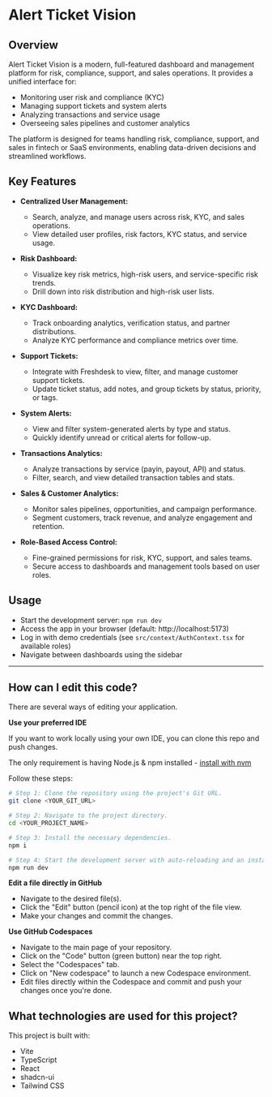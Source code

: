 # Alert Ticket Vision

## Overview

Alert Ticket Vision is a modern, full-featured dashboard and management platform for risk, compliance, support, and sales operations. It provides a unified interface for:
- Monitoring user risk and compliance (KYC)
- Managing support tickets and system alerts
- Analyzing transactions and service usage
- Overseeing sales pipelines and customer analytics

The platform is designed for teams handling risk, compliance, support, and sales in fintech or SaaS environments, enabling data-driven decisions and streamlined workflows.

## Key Features

- **Centralized User Management:**
  - Search, analyze, and manage users across risk, KYC, and sales operations.
  - View detailed user profiles, risk factors, KYC status, and service usage.

- **Risk Dashboard:**
  - Visualize key risk metrics, high-risk users, and service-specific risk trends.
  - Drill down into risk distribution and high-risk user lists.

- **KYC Dashboard:**
  - Track onboarding analytics, verification status, and partner distributions.
  - Analyze KYC performance and compliance metrics over time.

- **Support Tickets:**
  - Integrate with Freshdesk to view, filter, and manage customer support tickets.
  - Update ticket status, add notes, and group tickets by status, priority, or tags.

- **System Alerts:**
  - View and filter system-generated alerts by type and status.
  - Quickly identify unread or critical alerts for follow-up.

- **Transactions Analytics:**
  - Analyze transactions by service (payin, payout, API) and status.
  - Filter, search, and view detailed transaction tables and stats.

- **Sales & Customer Analytics:**
  - Monitor sales pipelines, opportunities, and campaign performance.
  - Segment customers, track revenue, and analyze engagement and retention.

- **Role-Based Access Control:**
  - Fine-grained permissions for risk, KYC, support, and sales teams.
  - Secure access to dashboards and management tools based on user roles.

## Usage

- Start the development server: `npm run dev`
- Access the app in your browser (default: http://localhost:5173)
- Log in with demo credentials (see `src/context/AuthContext.tsx` for available roles)
- Navigate between dashboards using the sidebar

---

## How can I edit this code?

There are several ways of editing your application.

**Use your preferred IDE**

If you want to work locally using your own IDE, you can clone this repo and push changes.

The only requirement is having Node.js & npm installed - [install with nvm](https://github.com/nvm-sh/nvm#installing-and-updating)

Follow these steps:

```sh
# Step 1: Clone the repository using the project's Git URL.
git clone <YOUR_GIT_URL>

# Step 2: Navigate to the project directory.
cd <YOUR_PROJECT_NAME>

# Step 3: Install the necessary dependencies.
npm i

# Step 4: Start the development server with auto-reloading and an instant preview.
npm run dev
```

**Edit a file directly in GitHub**

- Navigate to the desired file(s).
- Click the "Edit" button (pencil icon) at the top right of the file view.
- Make your changes and commit the changes.

**Use GitHub Codespaces**

- Navigate to the main page of your repository.
- Click on the "Code" button (green button) near the top right.
- Select the "Codespaces" tab.
- Click on "New codespace" to launch a new Codespace environment.
- Edit files directly within the Codespace and commit and push your changes once you're done.

## What technologies are used for this project?

This project is built with:

- Vite
- TypeScript
- React
- shadcn-ui
- Tailwind CSS
